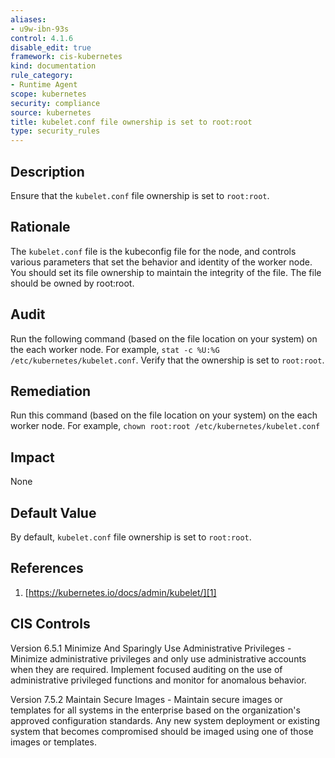 ```yaml
---
aliases:
- u9w-ibn-93s
control: 4.1.6
disable_edit: true
framework: cis-kubernetes
kind: documentation
rule_category:
- Runtime Agent
scope: kubernetes
security: compliance
source: kubernetes
title: kubelet.conf file ownership is set to root:root
type: security_rules
---
```


## Description

Ensure that the `kubelet.conf` file ownership is set to `root:root`.

## Rationale

The `kubelet.conf` file is the kubeconfig file for the node, and controls various parameters that set the behavior and identity of the worker node. You should set its file ownership to maintain the integrity of the file. The file should be owned by root:root.

## Audit

Run the following command (based on the file location on your system) on the each worker node. For example, `stat -c %U:%G /etc/kubernetes/kubelet.conf`. Verify that the ownership is set to `root:root`.

## Remediation

Run this command (based on the file location on your system) on the each worker node. For example, `chown root:root /etc/kubernetes/kubelet.conf`

## Impact

None

## Default Value

By default, `kubelet.conf` file ownership is set to `root:root`.

## References

1. [https://kubernetes.io/docs/admin/kubelet/][1]

## CIS Controls

Version 6.5.1 Minimize And Sparingly Use Administrative Privileges - Minimize administrative privileges and only use administrative accounts when they are required. Implement focused auditing on the use of administrative privileged functions and monitor for anomalous behavior.

Version 7.5.2 Maintain Secure Images - Maintain secure images or templates for all systems in the enterprise based on the organization's approved configuration standards. Any new system deployment or existing system that becomes compromised should be imaged using one of those images or templates.

[1]: https://kubernetes.io/docs/admin/kubelet/
